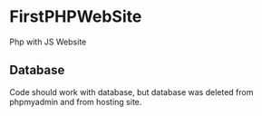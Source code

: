 # FirstPHPWebSite
Php with JS Website
## Database
Code should work with database, but database was deleted from phpmyadmin and from hosting site.
